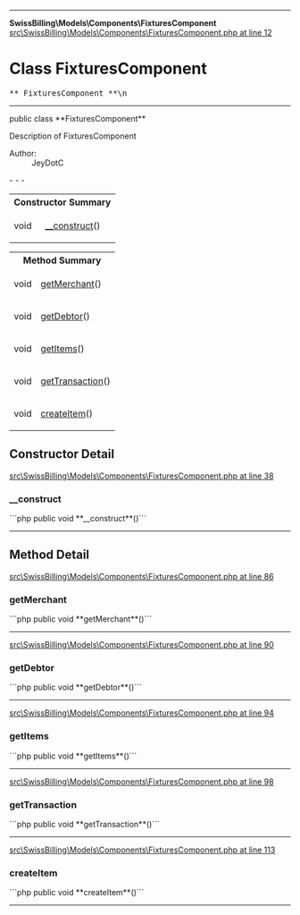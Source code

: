 - - -

**SwissBilling\Models\Components\FixturesComponent**
<a href="https://github.com/JeyDotC/Hirudo-docs/blob/master/source/src/SwissBilling/Models/Components/FixturesComponent.php.md#line12" class="location">src\SwissBilling\Models\Components\FixturesComponent.php at line 12</a>

# Class FixturesComponent #

<pre class="tree">** FixturesComponent **\n</pre>

- - -

<p class="signature">public  class **FixturesComponent**</p>

<div class="comment" id="overview_description"><p>Description of FixturesComponent</p></div>

<dl>
<dt>Author:</dt>
<dd>JeyDotC</dd>
</dl>
- - -

<table id="summary_constructor">
<tr><th colspan="2">Constructor Summary</th></tr>
<tr>
<td class="type"> void</td>
<td class="description"><p class="name"><a href="#__construct()">__construct</a>()</p></td>
</tr>
</table>

<table id="summary_method">
<tr><th colspan="2">Method Summary</th></tr>
<tr>
<td class="type"> void</td>
<td class="description"><p class="name"><a href="#getMerchant()">getMerchant</a>()</p></td>
</tr>
<tr>
<td class="type"> void</td>
<td class="description"><p class="name"><a href="#getDebtor()">getDebtor</a>()</p></td>
</tr>
<tr>
<td class="type"> void</td>
<td class="description"><p class="name"><a href="#getItems()">getItems</a>()</p></td>
</tr>
<tr>
<td class="type"> void</td>
<td class="description"><p class="name"><a href="#getTransaction()">getTransaction</a>()</p></td>
</tr>
<tr>
<td class="type"> void</td>
<td class="description"><p class="name"><a href="#createItem()">createItem</a>()</p></td>
</tr>
</table>

<h2 id="detail_method">Constructor Detail</h2>
<a href="https://github.com/JeyDotC/Hirudo-docs/blob/master/source/src/SwissBilling/Models/Components/FixturesComponent.php.md#line38" class="location">src\SwissBilling\Models\Components\FixturesComponent.php at line 38</a>

<h3 id="__construct()">__construct</h3>
```php
public  void **__construct**()```
<div class="details">
</div>

- - -

<h2 id="detail_method">Method Detail</h2>
<a href="https://github.com/JeyDotC/Hirudo-docs/blob/master/source/src/SwissBilling/Models/Components/FixturesComponent.php.md#line86" class="location">src\SwissBilling\Models\Components\FixturesComponent.php at line 86</a>

<h3 id="getMerchant()">getMerchant</h3>
```php
public  void **getMerchant**()```
<div class="details">
</div>

- - -

<a href="https://github.com/JeyDotC/Hirudo-docs/blob/master/source/src/SwissBilling/Models/Components/FixturesComponent.php.md#line90" class="location">src\SwissBilling\Models\Components\FixturesComponent.php at line 90</a>

<h3 id="getDebtor()">getDebtor</h3>
```php
public  void **getDebtor**()```
<div class="details">
</div>

- - -

<a href="https://github.com/JeyDotC/Hirudo-docs/blob/master/source/src/SwissBilling/Models/Components/FixturesComponent.php.md#line94" class="location">src\SwissBilling\Models\Components\FixturesComponent.php at line 94</a>

<h3 id="getItems()">getItems</h3>
```php
public  void **getItems**()```
<div class="details">
</div>

- - -

<a href="https://github.com/JeyDotC/Hirudo-docs/blob/master/source/src/SwissBilling/Models/Components/FixturesComponent.php.md#line98" class="location">src\SwissBilling\Models\Components\FixturesComponent.php at line 98</a>

<h3 id="getTransaction()">getTransaction</h3>
```php
public  void **getTransaction**()```
<div class="details">
</div>

- - -

<a href="https://github.com/JeyDotC/Hirudo-docs/blob/master/source/src/SwissBilling/Models/Components/FixturesComponent.php.md#line113" class="location">src\SwissBilling\Models\Components\FixturesComponent.php at line 113</a>

<h3 id="createItem()">createItem</h3>
```php
public  void **createItem**()```
<div class="details">
</div>

- - -

